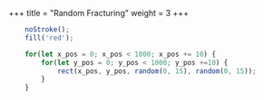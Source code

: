 +++
title = "Random Fracturing"
weight = 3
+++

<!-- Load the Library -->
<script type = "text/javascript" src = "../../scripts/libs/p5js/p5.min.js"></script>
<script type = "text/javascript" src = "../../scripts/libs/p5js/p5.svg.js"></script>

<!-- Load the Sketch -->
<script>

/*
 * Title:   Processing Sketch No. #
 * Author:  hamzberg
 * Version: 0.0
 * Date:    11 December 2024
 *
 * Description:
 *   -
 */

function setup() {
    let c = createCanvas(600, 300, SVG);
    c.parent('processing-canvas');

    noStroke();
    fill('red');

    for(let x_pos = 0; x_pos < 1000; x_pos += 10) {

        for(let y_pos = 0; y_pos < 1000; y_pos +=10) {

            rect(x_pos, y_pos, random(0, 15), random(0, 15));

        }

    }

}


function draw() {

    exportSVG();

}

function exportSVG() {

    if (keyCode === LEFT_ARROW) {
        save("mySVG.svg");
        print("SVG Downloaded");
        noLoop();
    }

}

</script>

<!-- Insert the Sketch -->
<div id="processing-canvas"></div>

```JavaScript
    noStroke();
    fill('red');

    for(let x_pos = 0; x_pos < 1000; x_pos += 10) {
        for(let y_pos = 0; y_pos < 1000; y_pos +=10) {
            rect(x_pos, y_pos, random(0, 15), random(0, 15));
        }
    }
```
